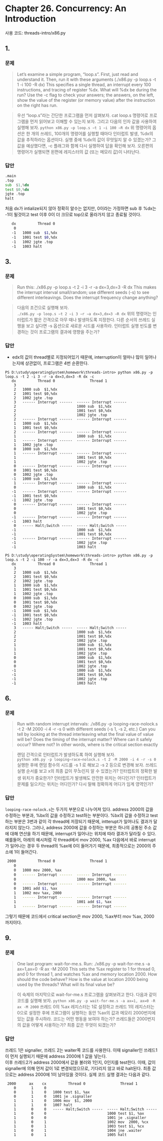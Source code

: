# Chapter 26. Concurrency: An Introduction
사용 코드: threads-intro/x86.py
## 1.
### 문제
> Let’s examine a simple program, “loop.s”. First, just read and understand it. Then, run it with these arguments (./x86.py -p loop.s -t 1 -i 100 -R dx) This specifies a single thread, an interrupt every 100 instructions, and tracing of register %dx. What will %dx be during the run? Use the -c flag to check your answers; the answers, on the left, show the value of the register (or memory value) after the instruction on the right has run.

> 우선 “loop.s”라는 간단한 프로그램을 먼저 살펴보자. cat loop.s 명령어로 프로그램을 먼저 읽어보고 이해할 수 있는지 보자. 그리고 다음의 인자 값을 사용하여
실행해 보자. 
`python x86.py −p loop.s −t 1 −i 100 −R dx`
위 명령어의 옵션은 한 개의 쓰레드, 100개의 명령어를 실행할 때마다 인터럽트 발생, %dx의 값을 추적하라는 옵션이다. 실행 중에 %dx의 값이 무엇일지 알 수 있겠는가? 그 값을 예상했다면, -c 플래그와 함께 다시 실행하여 답을 확인해 보자. 오른편의 명령어가 실행되면 왼편에 레지스터의 값 (또는 메모리 값)이 나타난다.
### 답안
```asm
.main
.top
sub  $1,%dx
test $0,%dx     
jgte .top         
halt
```
처음 dx가 intialize되지 않아 정확히 알수는 없지만, 0이라는 가정하면 sub 후 %dx는 -1이 될것이고 test 이후 0이 더 크므로 top으로 올라가지 않고 종료될 것이다.
```bash
   dx          Thread 0
    0
   -1   1000 sub  $1,%dx
   -1   1001 test $0,%dx
   -1   1002 jgte .top
   -1   1003 halt
```
## 3.
### 문제
> Run this: ./x86.py -p loop.s -t 2 -i 3 -r -a dx=3,dx=3 -R dx This makes the interrupt interval small/random; use different seeds (-s) to see different interleavings. Does the interrupt frequency change anything?

> 다음의 조건으로 실행해 보자.  
`./x86.py −p loop.s −t 2 −i 3 −r −a dx=3,dx=3 −R dx`
위의 명령어는 인터럽트가 짧은 간격으로 아무 때나 발생하도록 지정한다. 다른 순서의 쓰레드 실행을 보고 싶다면 -s 옵션으로 새로운 시드를 사용하라. 인터럽트 실행 빈도를 변경하는 것이 프로그램의 결과에 영향을 주는가?
### 답안
* edx의 값이 thread별로 지정되어있기 때문에, interruption이 얼마나 많이 일어나는지에 상관없이, 프로그램은 4번 순환한다.
```
PS D:\study\operatingSystem\homework\threads-intro> python x86.py -p loop.s -t 2 -i 3 -r -a dx=3,dx=3 -R dx -c
   dx          Thread 0                Thread 1
    3
    2   1000 sub  $1,%dx
    2   1001 test $0,%dx
    2   1002 jgte .top
    3   ------ Interrupt ------  ------ Interrupt ------
    2                            1000 sub  $1,%dx
    2                            1001 test $0,%dx
    2                            1002 jgte .top
    2   ------ Interrupt ------  ------ Interrupt ------
    1   1000 sub  $1,%dx
    1   1001 test $0,%dx
    2   ------ Interrupt ------  ------ Interrupt ------
    1                            1000 sub  $1,%dx
    1   ------ Interrupt ------  ------ Interrupt ------
    1   1002 jgte .top
    0   1000 sub  $1,%dx
    1   ------ Interrupt ------  ------ Interrupt ------
    1                            1001 test $0,%dx
    1                            1002 jgte .top
    0   ------ Interrupt ------  ------ Interrupt ------
    0   1001 test $0,%dx
    0   1002 jgte .top
   -1   1000 sub  $1,%dx
    1   ------ Interrupt ------  ------ Interrupt ------
    0                            1000 sub  $1,%dx
   -1   ------ Interrupt ------  ------ Interrupt ------
   -1   1001 test $0,%dx
   -1   1002 jgte .top
    0   ------ Interrupt ------  ------ Interrupt ------
    0                            1001 test $0,%dx
    0                            1002 jgte .top
   -1   ------ Interrupt ------  ------ Interrupt ------
   -1   1003 halt
    0   ----- Halt;Switch -----  ----- Halt;Switch -----
   -1                            1000 sub  $1,%dx
   -1                            1001 test $0,%dx
   -1   ------ Interrupt ------  ------ Interrupt ------
   -1                            1002 jgte .top
   -1                            1003 halt
```
```
PS D:\study\operatingSystem\homework\threads-intro> python x86.py -p loop.s -t 2 -i 100 -r -a dx=3,dx=3 -R dx -c
   dx          Thread 0                Thread 1
    3
    2   1000 sub  $1,%dx
    2   1001 test $0,%dx
    2   1002 jgte .top
    1   1000 sub  $1,%dx
    1   1001 test $0,%dx
    1   1002 jgte .top
    0   1000 sub  $1,%dx
    0   1001 test $0,%dx
    0   1002 jgte .top
   -1   1000 sub  $1,%dx
   -1   1001 test $0,%dx
   -1   1002 jgte .top
   -1   1003 halt
    3   ----- Halt;Switch -----  ----- Halt;Switch -----
    2                            1000 sub  $1,%dx
    2                            1001 test $0,%dx
    2                            1002 jgte .top
    1                            1000 sub  $1,%dx
    1                            1001 test $0,%dx
    1                            1002 jgte .top
    0                            1000 sub  $1,%dx
    0                            1001 test $0,%dx
    0                            1002 jgte .top
   -1                            1000 sub  $1,%dx
   -1                            1001 test $0,%dx
   -1                            1002 jgte .top
   -1                            1003 halt
```
## 6.
### 문제
> Run with random interrupt intervals: ./x86.py -p looping-race-nolock.s -t 2 -M 2000 -i 4 -r -s 0 with different seeds (-s 1, -s 2, etc.) Can you tell by looking at the thread interleaving what the final value of value will be? Does the timing of the interrupt matter? Where can it safely occur? Where not? In other words, where is the critical section exactly

> 랜덤 간격으로 인터럽트가 발생하도록 하여 실행해 보자.  
`python x86.py -p looping−race−nolock.s -t 2 -M 2000 -i 4 -r -s 0`
실행한 후에 랜덤 함수의 시드를 -s 1 로 해보고 -s 2 등으로 변경해 보자. 쓰레드 실행 순서를 보고 x의 최종 값이 무ᨨ인지 알 수 있겠는가? 인터럽트의 정확한 발생 위치가 중요한가? 인터럽트가 발생해도 안전한 위치는 어디인가? 인터럽트가 문제를 일으키는 위치는 어디인가? 다시 말해 정확하게 어디가 임계 영역인가?
### 답안
`looping-race-nolock.s`는 두가지 부분으로 나누어져 있다. address 2000의 값을 수정하는 부분과, %bx의 값을 수정하고 test하는 부분이다. %bx의 값을 수정하고 test하는 부분은 3번과 같이 각 thread에 저장되기 때문에, intterupt가 일어나도 결과가 달라지지 않는다. 그러나, address 2000에 값을 수정하는 부분은 하나의 공통된 주소 값에 대해 연산을 하기 때문에, interrupt가 일어나는 위치에 따라 결과가 달라질 수 있다.  
예를들어, 아레의 예시처럼 각 thread에서 mov 2000, %ax 다음에서 바로 interrupt가 일어나는 경우 두 thread의 %ax에 0이 들어가기 때문에, 최종적으로는 2000의 주소에 1이 들어간다.
```bash
 2000          Thread 0                Thread 1
    0
    0   1000 mov 2000, %ax
    0   ------ Interrupt ------  ------ Interrupt ------
    0                            1000 mov 2000, %ax
    0   ------ Interrupt ------  ------ Interrupt ------
    0   1001 add $1, %ax
    1   1002 mov %ax, 2000
    1   ------ Interrupt ------  ------ Interrupt ------
    1                            1001 add $1, %ax
    1   ------ Interrupt ------  ------ Interrupt ------
```
그렇기 때문에 코드에서 critical section은 mov 2000, %ax부터 mov %ax, 2000까지이다.

## 9.
### 문제
> One last program: wait-for-me.s. Run: ./x86.py -p wait-for-me.s -a ax=1,ax=0 -R ax -M 2000 This sets the %ax register to 1 for thread 0, and 0 for thread 1, and watches %ax and memory location 2000. How should the code behave? How is the value at location 2000 being used by the threads? What will its final value be?

> 이 숙제의 마지막으로 wait-for-me.s 프로그램을 살펴보려고 한다. 다음과 같이 코드를 실행해 보자.
`python x86.py -p wait-for-me.s -a ax=1, ax=0 -R ax -M 2000`
쓰레드 0의 %ax 레지스터는 1로 설정하고 쓰레드 1의 레지스터는 0으로 설정한 후에 프로그램이 실행하는 동안 %ax의 값과 메모리 2000번지에 있는 값을 주시하라. 코드는 어떤 행동을 보여야 하는가? 쓰레드들은 2000번지의 값을 어떻게 사용하는가? 최종 값은 무엇이 되겠는가?
### 답안
쓰레드 1은 signaller, 쓰레드 2는 waiter쪽 코드를 사용한다. 이때 signaller인 쓰레드1이 먼저 실행되기 때문에 address 2000에 1 값을 넣는다.  
이후 쓰레드2가 address 2000에서 값을 불러와 1인지, 0인지를 test한다. 이때, 값이 signaller에 의해 먼저 값이 1로 변경되었으므로, 기다리지 않고 바로 halt된다. 최종 값으로는 address 2000에 1이 남아있을 것이다. 실제 코드 실행 결과는 다음과 같다.
```
 2000      ax    cx          Thread 0                Thread 1
    0       1     0
    0       1     0   1000 test $1, %ax
    0       1     0   1001 je .signaller
    1       1     0   1006 mov  $1, 2000
    1       1     0   1007 halt
    1       0     0   ----- Halt;Switch -----  ----- Halt;Switch -----
    1       0     0                            1000 test $1, %ax
    1       0     0                            1001 je .signaller
    1       0     1                            1002 mov  2000, %cx
    1       0     1                            1003 test $1, %cx
    1       0     1                            1004 jne .waiter
    1       0     1                            1005 halt
```